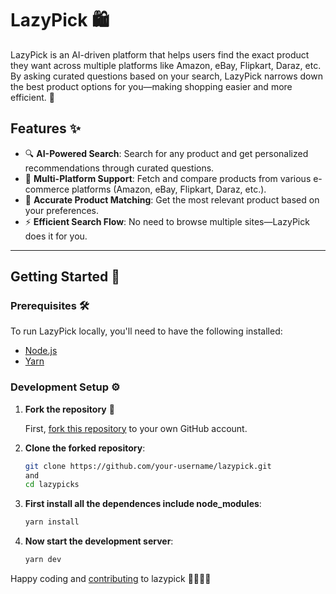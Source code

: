 # LazyPick 🛍️

LazyPick is an AI-driven platform that helps users find the exact product they want across multiple platforms like Amazon, eBay, Flipkart, Daraz, etc. By asking curated questions based on your search, LazyPick narrows down the best product options for you—making shopping easier and more efficient. 🚀

## Features ✨
- 🔍 **AI-Powered Search**: Search for any product and get personalized recommendations through curated questions.
- 🛒 **Multi-Platform Support**: Fetch and compare products from various e-commerce platforms (Amazon, eBay, Flipkart, Daraz, etc.).
- 🎯 **Accurate Product Matching**: Get the most relevant product based on your preferences.
- ⚡ **Efficient Search Flow**: No need to browse multiple sites—LazyPick does it for you.

---

## Getting Started 🚀

### Prerequisites 🛠️

To run LazyPick locally, you'll need to have the following installed:

- [Node.js](https://nodejs.org/)
- [Yarn](https://classic.yarnpkg.com/)

### Development Setup ⚙️

1. **Fork the repository** 📂

   First, [fork this repository](https://github.com/sohan01fw/lazypick) to your own GitHub account.

2. **Clone the forked repository**:
   ```bash
   git clone https://github.com/your-username/lazypick.git
   and
   cd lazypicks

3. **First install all the dependences include node_modules**:
    ```bash
    yarn install

4. **Now start the development server**:
    ```bash
    yarn dev

Happy coding and [contributing](https://github.com/sohan01fw/lazypick/blob/main/CONTRIBUTING.md) to lazypick 🚀🚀🤘🚀
